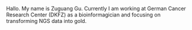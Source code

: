 Hallo. My name is Zuguang Gu. Currently I am working at German Cancer Research Center (DKFZ) as a bioinformagician 
and focusing on transforming NGS data into gold.


<p style='text-align:center'>
<script type="text/javascript">
          Math.random() < 0.5 ? document.write("<img style='width:500px' src='image/image1.jpg' />") 
                              : document.write("<img style='width:500px' src='image/image2.jpg' />") ;
</script>
</p>
